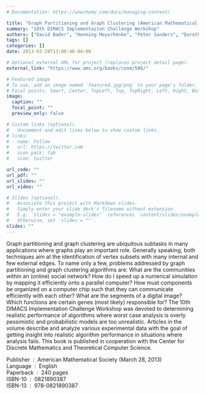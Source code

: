 ```yaml
---
# Documentation: https://wowchemy.com/docs/managing-content/

title: "Graph Partitioning and Graph Clustering (American Mathematical Society), 2013"
summary: "10th DIMACS Implementaiton Challenge Workshop"
authors: ["David Bader", "Henning Meyerhenke", "Peter Sanders", "Dorothea Wagner"]
tags: []
categories: []
date: 2013-03-28T13:08:48-04:00

# Optional external URL for project (replaces project detail page).
external_link: "https://www.ams.org/books/conm/588/"

# Featured image
# To use, add an image named `featured.jpg/png` to your page's folder.
# Focal points: Smart, Center, TopLeft, Top, TopRight, Left, Right, BottomLeft, Bottom, BottomRight.
image:
  caption: ""
  focal_point: ""
  preview_only: false

# Custom links (optional).
#   Uncomment and edit lines below to show custom links.
# links:
# - name: Follow
#   url: https://twitter.com
#   icon_pack: fab
#   icon: twitter

url_code: ""
url_pdf: ""
url_slides: ""
url_video: ""

# Slides (optional).
#   Associate this project with Markdown slides.
#   Simply enter your slide deck's filename without extension.
#   E.g. `slides = "example-slides"` references `content/slides/example-slides.md`.
#   Otherwise, set `slides = ""`.
slides: ""
---
```


Graph partitioning and graph clustering are ubiquitous subtasks in many applications where graphs play an important role. Generally speaking, both techniques aim at the identification of vertex subsets with many internal and few external edges. To name only a few, problems addressed by graph partitioning and graph clustering algorithms are: What are the communities within an (online) social network? How do I speed up a numerical simulation by mapping it efficiently onto a parallel computer? How must components be organized on a computer chip such that they can communicate efficiently with each other? What are the segments of a digital image? Which functions are certain genes (most likely) responsible for? The 10th DIMACS Implementation Challenge Workshop was devoted to determining realistic performance of algorithms where worst case analysis is overly pessimistic and probabilistic models are too unrealistic. Articles in the volume describe and analyze various experimental data with the goal of getting insight into realistic algorithm performance in situations where analysis fails. This book is published in cooperation with the Center for Discrete Mathematics and Theoretical Computer Science.

Publisher ‏ : ‎ American Mathematical Society (March 28, 2013)  
Language ‏ : ‎ English  
Paperback ‏ : ‎ 240 pages  
ISBN-10 ‏ : ‎ 0821890387  
ISBN-13 ‏ : ‎ 978-0821890387
